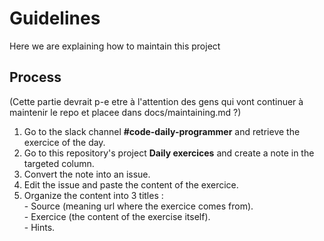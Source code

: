 # Guidelines

Here we are explaining how to maintain this project

## Process
(Cette partie devrait p-e etre à l'attention des gens qui vont continuer à maintenir le repo et placee dans docs/maintaining.md ?)
 1. Go to the slack channel **#code-daily-programmer** and retrieve the exercice of the day.
  2. Go to this repository's project **Daily exercices** and create a note in the targeted column.
  3. Convert the note into an issue.
  4. Edit the issue and paste the content of the exercice.
  5. Organize the content into 3 titles :  
    - Source (meaning url where the exercice comes from).  
    - Exercice (the content of the exercise itself).  
    - Hints.  
